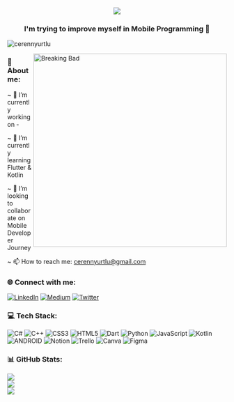 <h1 align="center">
  <a href="https://git.io/typing-svg">
    <img src="https://readme-typing-svg.herokuapp.com/?lines=Hello!+👋;I'm+Ceren+Yurtlu+✨&center=true&size=25">
  </a>
</h1>

<h3 align="center">I'm trying to improve myself in Mobile Programming 🌱</h3>

<p align="left"> <img src="https://komarev.com/ghpvc/?username=cerennyurtlu&label=Profile%20views&color=0e75b6&style=flat" alt="cerennyurtlu" /> </p>

<img align="right" alt="Breaking Bad" width="444" src="https://i.giphy.com/media/3oFzmkkwfOGlzZ0gxi/giphy.webp">

<h3 align="left">💫 About me:</h3>

~ 🔭 I’m currently working on -

~ 🌱 I’m currently learning Flutter & Kotlin

~ 👯 I’m looking to collaborate on Mobile Developer Journey

~ 📫 How to reach me: cerennyurtlu@gmail.com

<h3 align="left">🌐 Connect with me:</h3>

[![LinkedIn](https://img.shields.io/badge/LinkedIn-%230077B5.svg?logo=linkedin&logoColor=white)](https://linkedin.com/in/cerenyurtlu/) [![Medium](https://img.shields.io/badge/Medium-12100E?logo=medium&logoColor=white)](https://medium.com/@cerennyurtlu) [![Twitter](https://img.shields.io/badge/Twitter-%231DA1F2.svg?logo=Twitter&logoColor=white)](https://twitter.com/cernyurtlu) 

<h3 align="left">💻 Tech Stack:</h3>

![C#](https://img.shields.io/badge/c%23-%23239120.svg?style=plastic&logo=c-sharp&logoColor=white) ![C++](https://img.shields.io/badge/c++-%2300599C.svg?style=plastic&logo=c%2B%2B&logoColor=white) ![CSS3](https://img.shields.io/badge/css3-%231572B6.svg?style=plastic&logo=css3&logoColor=white) ![HTML5](https://img.shields.io/badge/html5-%23E34F26.svg?style=plastic&logo=html5&logoColor=white) ![Dart](https://img.shields.io/badge/dart-%230175C2.svg?style=plastic&logo=dart&logoColor=white) ![Python](https://img.shields.io/badge/python-3670A0?style=plastic&logo=python&logoColor=ffdd54) ![JavaScript](https://img.shields.io/badge/javascript-%23323330.svg?style=plastic&logo=javascript&logoColor=%23F7DF1E) ![Kotlin](https://img.shields.io/badge/kotlin-%230095D5.svg?style=plastic&logo=kotlin&logoColor=white) ![ANDROID](https://img.shields.io/badge/android-%2320232a.svg?style=plastic&logo=android&logoColor=%a4c639) ![Notion](https://img.shields.io/badge/Notion-%23000000.svg?style=plastic&logo=notion&logoColor=white) ![Trello](https://img.shields.io/badge/Trello-%23026AA7.svg?style=plastic&logo=Trello&logoColor=white) ![Canva](https://img.shields.io/badge/Canva-%2300C4CC.svg?style=plastic&logo=Canva&logoColor=white) 	![Figma](https://img.shields.io/badge/figma-%23F24E1E.svg?style=plastic&logo=figma&logoColor=white)

<h3 align="left">📊 GitHub Stats:</h3>

![](https://github-readme-stats.vercel.app/api?username=cerennyurtlu&theme=default&hide_border=false&include_all_commits=true&count_private=true)<br/>
![](https://github-readme-streak-stats.herokuapp.com/?user=cerennyurtlu&theme=default&hide_border=false)<br/>
![](https://github-readme-stats.vercel.app/api/top-langs/?username=cerennyurtlu&theme=default&hide_border=false&include_all_commits=true&count_private=true&layout=compact)
